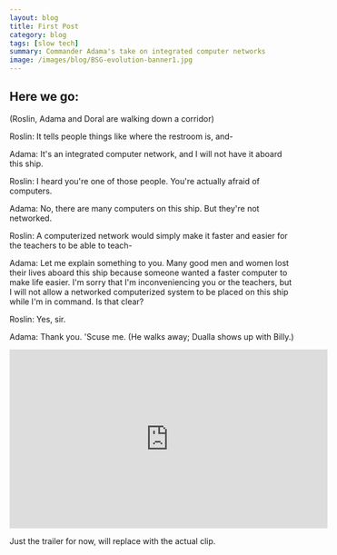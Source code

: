 ```yaml
---
layout: blog
title: First Post
category: blog
tags: [slow tech]  
summary: Commander Adama's take on integrated computer networks
image: /images/blog/BSG-evolution-banner1.jpg
---
```


Here we go:
---
(Roslin, Adama and Doral are walking down a corridor)

Roslin: It tells people things like where the restroom is, and-

Adama: It's an integrated computer network, and I will not have it aboard this ship.

Roslin: I heard you're one of those people. You're actually afraid of computers.

Adama: No, there are many computers on this ship. But they're not networked.

Roslin: A computerized network would simply make it faster and easier for the teachers to be able to teach-

Adama: Let me explain something to you. Many good men and women lost their lives aboard this ship because someone wanted a faster computer to make life easier. I'm sorry that I'm inconveniencing you or the teachers, but I will not allow a networked computerized system to be placed on this ship while I'm in command. Is that clear?

Roslin: Yes, sir.

Adama: Thank you. 'Scuse me. (He walks away; Dualla shows up with Billy.)



<iframe width="560" height="315" src="https://www.youtube.com/embed/k3CN-wR05pY" frameborder="0" allowfullscreen></iframe>

Just the trailer for now, will replace with the actual clip. 
